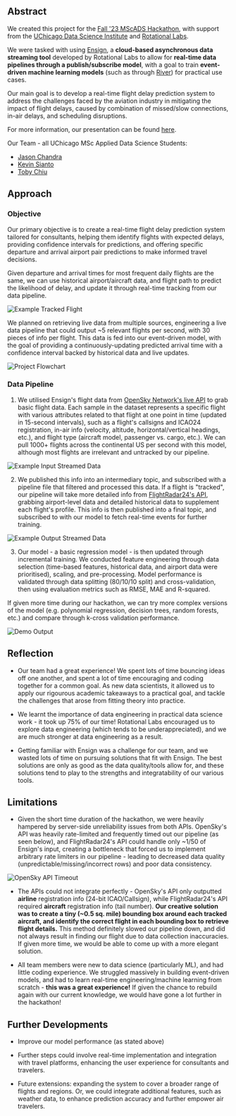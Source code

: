 ## Abstract
We created this project for the [Fall '23 MScADS Hackathon](/UChicago-Rotational%20Hackathon%20Fall%202023.pdf), with support from the [UChicago Data Science Institute](https://datascience.uchicago.edu/) and [Rotational Labs](https://rotational.io/).

We were tasked with using [Ensign](https://rotational.io/ensign/), a **cloud-based asynchronous data streaming tool** developed by Rotational Labs to allow for **real-time data pipelines through a publish/subscribe model**, with a goal to train **event-driven machine learning models** (such as through [River](https://riverml.xyz/0.19.0/introduction/basic-concepts/)) for practical use cases.

Our main goal is to develop a real-time flight delay prediction system to address the challenges faced by the aviation industry in mitigating the impact of flight delays, caused by combination of missed/slow connections, in-air delays, and scheduling disruptions.

For more information, our presentation can be found [here](/Hackathon%20Presentation.pdf).

Our Team - all UChicago MSc Applied Data Science Students: 
- [Jason Chandra](https://github.com/jasoncchandra)
- [Kevin Sianto](https://github.com/ksianto)
- [Toby Chiu](https://github.com/tobytcc)


## Approach

### Objective
Our primary objective is to create a real-time flight delay prediction system tailored for consultants, helping them identify flights with expected delays, providing confidence intervals for predictions, and offering specific departure and arrival airport pair predictions to make informed travel decisions.

Given departure and arrival times for most frequent daily flights are the same, we can use historical airport/aircraft data, and flight path to predict the likelihood of delay, and update it through real-time tracking from our data pipeline.  

![Example Tracked Flight](/img/daily-flight-photo.png)

We planned on retrieving live data from multiple sources, engineering a live data pipeline that could output ~5 relevant flights per second, with 30 pieces of info per flight. This data is fed into our event-driven model, with the goal of providing a continuously-updating predicted arrival time with a confidence interval backed by historical data and live updates.

![Project Flowchart](/img/Flowchart_vFinal.png)

### Data Pipeline
1. We utilised Ensign's flight data from [OpenSky Network's live API](https://openskynetwork.github.io/opensky-api/) to grab basic flight data. Each sample in the dataset represents a specific flight with various attributes related to that flight at one point in time (updated in 15-second intervals), such as a flight's callsigns and ICAO24 registration, in-air info (velocity, altitude, horizontal/vertical headings, etc.), and flight type (aircraft model, passenger vs. cargo, etc.). We can pull 1000+ flights across the continental US per second with this model, although most flights are irrelevant and untracked by our pipeline. 

![Example Input Streamed Data](/img/input_data.png)

2. We published this info into an intermediary topic, and subscribed with a pipeline file that filtered and processed this data. If a flight is "tracked", our pipeline will take more detailed info from [FlightRadar24's API](https://pypi.org/project/FlightRadarAPI/), grabbing airport-level data and detailed historical data to supplement each flight's profile. This info is then published into a final topic, and subscribed to with our model to fetch real-time events for further training.

![Example Output Streamed Data](/img/output_data.png)

3. Our model - a basic regression model - is then updated through incremental training. We conducted feature engineering through data selection (time-based features, historical data, and airport data were prioritised), scaling, and pre-processing. Model performance is validated through data splitting (80/10/10 split) and cross-validation, then using evaluation metrics such as RMSE, MAE and R-squared.

If given more time during our hackathon, we can try more complex versions of the model (e.g. polynomial regression, decision trees, random forests, etc.) and compare through k-cross validation performance.

![Demo Output](/img/demo_output.png)

## Reflection
- Our team had a great experience! We spent lots of time bouncing ideas off one another, and spent a lot of time encouraging and coding together for a common goal. As new data scientists, it allowed us to apply our rigourous academic takeaways to a practical goal, and tackle the challenges that arose from fitting theory into practice.

- We learnt the importance of data engineering in practical data science work - it took up 75% of our time! Rotational Labs encouraged us to explore data engineering (which tends to be underappreciated), and we are much stronger at data engineering as a result.

- Getting familiar with Ensign was a challenge for our team, and we wasted lots of time on pursuing solutions that fit with Ensign. The best solutions are only as good as the data quality/tools allow for, and these solutions tend to play to the strengths and integratability of our various tools.


## Limitations
- Given the short time duration of the hackathon, we were heavily hampered by server-side unreliability issues from both APIs. OpenSky's API was heavily rate-limited and frequently timed out our pipeline (as seen below), and FlightRadar24's API could handle only ~1/50 of Ensign's input, creating a bottleneck that forced us to implement arbitrary rate limiters in our pipeline - leading to decreased data quality (unpredictable/missing/incorrect rows) and poor data consistency.

![OpenSky API Timeout](/img/timeout.png)

- The APIs could not integrate perfectly - OpenSky's API only outputted **airline** registration info (24-bit ICAO/Callsign), while FlightRadar24's API required **aircraft** registration info (tail number). **Our creative solution was to create a tiny (~0.5 sq. mile) bounding box around each tracked aircraft, and identify the correct flight in each bounding box to retrieve flight details.** This method definitely slowed our pipeline down, and did not always result in finding our flight due to data collection inaccuracies. If given more time, we would be able to come up with a more elegant solution.

- All team members were new to data science (particularly ML), and had little coding experience. We struggled massively in building event-driven models, and had to learn real-time engineering/machine learning from scratch - **this was a great experience!** If given the chance to rebuild again with our current knowledge, we would have gone a lot further in the hackathon!


## Further Developments
- Improve our model performance (as stated above)

- Further steps could involve real-time implementation and integration with travel platforms, enhancing the user experience for consultants and travelers.

- Future extensions: expanding the system to cover a broader range of flights and regions. Or, we could integrate additional features, such as weather data, to enhance prediction accuracy and further empower air travelers.
